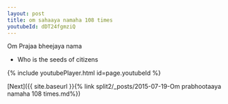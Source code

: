 ```yaml
---
layout: post
title: om sahaaya namaha 108 times
youtubeId: dDT24fgmziQ
---
```

 
 
Om Prajaa bheejaya nama 
 
 -  Who is the seeds of citizens 
 
  
 
  
 
 
 
 
 
 


{% include youtubePlayer.html id=page.youtubeId %}
 
[Next]({{ site.baseurl }}{% link  split2/_posts/2015-07-19-Om prabhootaaya namaha 108 times.md%})
 
